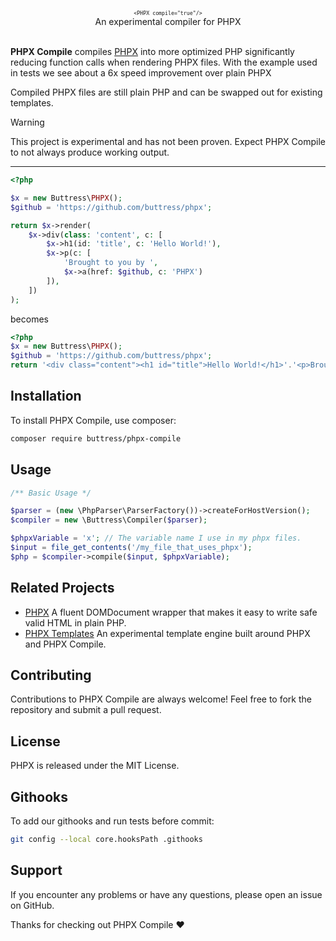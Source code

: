 <p align="center">
    <sub><sup><code lang="html">&lt;PHPX compile="true"/&gt;</code></sup></sub><br>
    An experimental compiler for PHPX<br><br>
</p>

**PHPX Compile** compiles [PHPX](https://github.com/buttress/phpx) into more optimized PHP significantly reducing function
calls when rendering PHPX files. With the example used in tests we see about a 6x speed improvement over plain PHPX

Compiled PHPX files are still plain PHP and can be swapped out for existing templates.

> [!warning]
> This project is experimental and has not been proven. Expect PHPX Compile to not always produce working output.

---

```php
<?php

$x = new Buttress\PHPX();
$github = 'https://github.com/buttress/phpx';

return $x->render(
    $x->div(class: 'content', c: [
        $x->h1(id: 'title', c: 'Hello World!'),
        $x->p(c: [
            'Brought to you by ',
            $x->a(href: $github, c: 'PHPX')
        ]),
    ])
);
```

becomes

```php
<?php
$x = new Buttress\PHPX();
$github = 'https://github.com/buttress/phpx';
return '<div class="content"><h1 id="title">Hello World!</h1>'.'<p>Brought to you by '.'<a href="'.htmlspecialchars($github, 50).'">PHPX</a>'.'</p>'.'</div>';
```

## Installation

To install PHPX Compile, use composer:

```bash
composer require buttress/phpx-compile
```

## Usage

```php
/** Basic Usage */

$parser = (new \PhpParser\ParserFactory())->createForHostVersion();
$compiler = new \Buttress\Compiler($parser);

$phpxVariable = 'x'; // The variable name I use in my phpx files.
$input = file_get_contents('/my_file_that_uses_phpx');
$php = $compiler->compile($input, $phpxVariable);
```

## Related Projects
- [PHPX](https://github.com/buttress/phpx) A fluent DOMDocument wrapper that makes it easy to write safe valid HTML in plain PHP.
- [PHPX Templates](https://github.com/buttress/phpx-templates) An experimental template engine built around PHPX and PHPX Compile.

## Contributing

Contributions to PHPX Compile are always welcome! Feel free to fork the repository and submit a pull request.

## License

PHPX is released under the MIT License.

## Githooks
To add our githooks and run tests before commit:
```bash
git config --local core.hooksPath .githooks
```

## Support

If you encounter any problems or have any questions, please open an issue on GitHub.

Thanks for checking out PHPX Compile ❤️